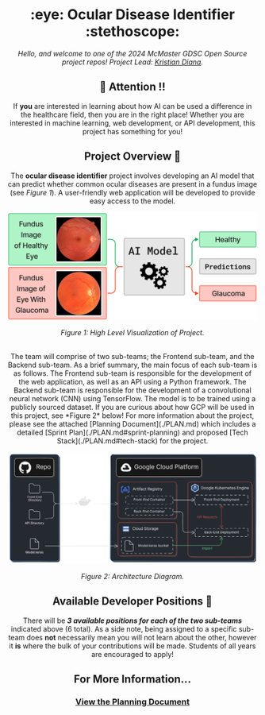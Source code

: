 <h1 align="center"> :eye: Ocular Disease Identifier :stethoscope:</h1>

<div align="center">


*Hello, and welcome to one of the 2024 McMaster GDSC Open Source project repos! Project Lead: [Kristian Diana](https://github.com/kristiandiana).*



## :loudspeaker: Attention :bangbang:

If **you** are interested in learning about how AI can be used a difference in the healthcare field, then you are in the right place! Whether you are interested in machine learning, web development, or API development, this project has something for you! 

## Project Overview :page_with_curl: 

The **ocular disease identifier** project involves developing an AI model that can predict whether common ocular diseases are present in a fundus image (see *Figure 1*). A user-friendly web application will be developed to provide easy access to the model.

![Figure 1](./Documentation/images/Figure1.png)
<p align="center"><em>Figure 1: High Level Visualization of Project.</em></p>


<br/>
The team will comprise of two sub-teams; the Frontend sub-team, and the Backend sub-team. As a brief summary, the main focus of each sub-team is as follows. The Frontend sub-team is responsible for the development of the web application, as well as an API using a Python framework. The Backend sub-team is responsible for the development of a convolutional neural network (CNN) using TensorFlow. The model is to be trained using a publicly sourced dataset. If you are curious about how GCP will be used in this project, see *Figure 2* below! For more information about the project, please see the attached [Planning Document](./PLAN.md) which includes a detailed [Sprint Plan](./PLAN.md#sprint-planning) and proposed [Tech Stack](./PLAN.md#tech-stack) for the project.

![Figure 2](./Documentation/images/Architecture.png)
<p align="center"><em>Figure 2: Architecture Diagram.</em></p>

## Available Developer Positions :busts_in_silhouette:

There will be ***3 available positions for each of the two sub-teams*** indicated above (6 total). As a side note, being assigned to a specific sub-team does **not** necessarily mean you will not learn about the other, however it **is** where the bulk of your contributions will be made. Students of all years are encouraged to apply!

## For More Information...
### [View the Planning Document](./PLAN.md)


</div>
